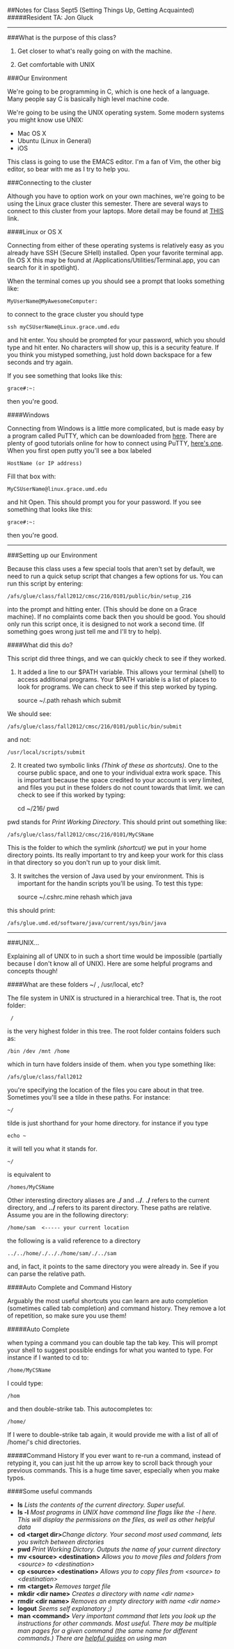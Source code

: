 ##Notes for Class Sept5 (Setting Things Up, Getting Acquainted)
#####Resident TA: Jon Gluck
***


###What is the purpose of this class?

1) Get closer to what's really going on with the machine. 

2) Get comfortable with UNIX

###Our Environment


We're going to be programming in C, which is one heck of a language. Many people say C is basically high level machine code.

We're going to be using the UNIX operating system. Some modern systems you might know use UNIX:
* 	Mac OS X
*	 Ubuntu (Linux in General)
*	 iOS

This class is going to use the EMACS editor. I'm a fan of Vim, the other big editor, so bear with me as I try to help you. 

###Connecting to the cluster


Although you have to option work on your own machines, we're going to be using the Linux grace cluster this semester. There are several ways to connect to this cluster from your laptops. More detail may be found at [THIS](http://www.cs.umd.edu/~nelson/classes/utilities/BasicUnix.html) link.

####Linux or OS X

Connecting from either of these operating systems is relatively easy as you already have SSH (Secure SHell) installed. Open your favorite terminal app. (In OS X this may be found at /Applications/Utilities/Terminal.app, you can search for it in spotlight).

When the terminal comes up you should see a prompt that looks something like:

	MyUserName@MyAwesomeComputer: 
	
to connect to the grace cluster you should type
	
	ssh myCSUserName@Linux.grace.umd.edu
	
and hit enter. You should be prompted for your password, which you should type and hit enter. No characters will show up, this is a security feature. If you think you mistyped something, just hold down backspace for a few seconds and try again.

If you see something that looks like this:

	grace#:~:
	
then you're good.

####Windows

Connecting from Windows is a little more complicated, but is made easy by a program called PuTTY, which can be downloaded from [here](http://www.chiark.greenend.org.uk/~sgtatham/putty/download.html). There are plenty of good tutorials online for how to connect using PuTTY, [here's one](http://kb.mediatemple.net/questions/1595/Using+SSH+in+PuTTY+%28Windows%29#gs). When you first open putty you'll see a box labeled 

	HostName (or IP address)
	
Fill that box with:

	MyCSUserName@linux.grace.umd.edu
	
and hit Open. This should prompt you for your password. If you see something that looks like this:

	grace#:~:
	
then you're good.

***

###Setting up our Environment

Because this class uses a few special tools that aren't set by default, we need to run a quick setup script that changes a few options for us. You can run this script by entering:

	/afs/glue/class/fall2012/cmsc/216/0101/public/bin/setup_216
	
into the prompt and hitting enter. (This should be done on a Grace machine). If no complaints come back then you should be good. You should only run this script once, it is designed to not work a second time. (If something goes wrong just tell me and I'll try to help).

####What did this do?

This script did three things, and we can quickly check to see if they worked.

1) It added a line to our $PATH variable. This allows your terminal (shell) 
to access additional programs. Your $PATH variable is a list of places to look for programs. We can check to see if this step worked by typing.
	
	source ~/.path
	rehash
	which submit
	
We should see:
	
	/afs/glue/class/fall2012/cmsc/216/0101/public/bin/submit
	
and not:

	/usr/local/scripts/submit
	
2) It created two symbolic links _(Think of these as shortcuts)_. One to the course public space, and one to your individual extra work space. This is important because the space credited to your account is very limited, and files you put in these folders do not count towards that limit. we can check to see if this worked by typing:

	cd ~/216/
	pwd

pwd stands for _Print Working Directory_. This should print out something like:

	/afs/glue/class/fall2012/cmsc/216/0101/MyCSName
	
This is the folder to which the symlink _(shortcut)_ we put in your home directory points. Its really important to try and keep your work for this class in that directory so you don't run up to your disk limit.

3) It switches the version of Java used by your environment. This is important for the handin scripts you'll be using. To test this type:

	source ~/.cshrc.mine
	rehash
	which java
	
this should print:

	/afs/glue.umd.ed/software/java/current/sys/bin/java

***
	
###UNIX... 

Explaining all of UNIX to in such a short time would be impossible (partially because I don't know all of UNIX). Here are some helpful programs and concepts though!

####What are these folders ~/ , /usr/local, etc?

The file system in UNIX is structured in a hierarchical tree. That is, the root folder:

	 /

is the very highest folder in this tree. The root folder contains folders such as:

	/bin /dev /mnt /home
	
which in turn have folders inside of them. when you type something like:

	/afs/glue/class/fall2012
	
you're specifying the location of the files you care about in that tree. Sometimes you'll see a tilde in these paths. For instance:

	~/

tilde is just shorthand for your home directory. for instance if you type

	echo ~
	
it will tell you what it stands for.

	~/
	
is equivalent to

	/homes/MyCSName
	
Other interesting directory aliases are **./** and **../**. **./** refers to the current directory, and **../** refers to its parent directory. These paths are relative. Assume you are in the following directory:

	/home/sam  <----- your current location
	
the following is a valid reference to a directory

	../../home/./.././home/sam/./../sam
	
and, in fact, it points to the same directory you were already in. See if you can parse the relative path.

####Auto Complete and Command History

Arguably the most useful shortcuts you can learn are auto completion (sometimes called tab completion) and command history. They remove a lot of repetition, so make sure you use them!

#####Auto Complete

when typing a command you can double tap the tab key. This will prompt your shell to suggest possible endings for what you wanted to type. For instance if I wanted to cd to:

	/home/MyCSName
	
I could type:
	
	/hom

and then double-strike tab. This autocompletes to:

	/home/
	
If I were to double-strike tab again, it would provide me with a list of all of /home/'s chid directories. 

#####Command History
If you ever want to re-run a command, instead of retyping it, you can just hit the up arrow key to scroll back through your previous commands. This is a huge time saver, especially when you make typos.


####Some useful commands

+	**ls**  _Lists the contents of the current directory. Super useful._
+	**ls -l** _Most programs in UNIX have command line flags like the -l here. This will display the permissions on the files, as well as other helpful data_
+	**cd \<target dir\>**_Change dictory. Your second most used command, lets you switch between dirctories_
+	**pwd** _Print Working Dictory. Outputs the name of your current directory_
+	**mv \<source\> \<destination\>**	_Allows you to move files and folders from \<source\> to \<destination\>_
+	**cp \<source\> \<destination\>** _Allows you to copy files from \<source\> to \<destination\>_
+   **rm \<target\>** _Removes target file_
+	**mkdir \<dir name\>** _Creates a directory with name \<dir name\>_
+   **rmdir \<dir name\>** _Removes an empty directory with name \<dir name\>_
+	**logout** _Seems self explanatory ;)_
+	**man \<command\>**	_Very important command that lets you look up the instructions for other commands. Most useful. There may be multiple man pages for a given command (the same name for different commands.) There are [helpful guides](http://www.cs.bgu.ac.il/~arik/usail/concepts/basic-unix-know/man-pages.html) on using man_



